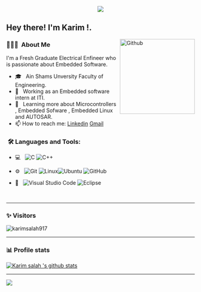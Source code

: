 <p align="center"><img src="https://i.imgur.com/A6bWGFl.gif"/></p>

<h2> Hey there! I'm Karim !.</h2>

<img width="200" align="right" alt="Github" src="https://user-images.githubusercontent.com/48678280/88862734-4903af80-d201-11ea-968b-9c939d88a37c.gif" />


<h3> 👨🏻‍💻 &nbsp;About Me </h3>

I'm a Fresh Graduate Electrical Enfineer who is passionate about Embedded Software.

- 🎓 &nbsp;  Ain Shams Unversity Faculty of Engineering.
- 💼 &nbsp; Working as an Embedded software intern at ITI.
- 🌱 &nbsp; Learning more about Microcontrollers , Embedded Sofware , Embedded Linux and AUTOSAR. 
- 📫 How to reach me: [Linkedin](https://www.linkedin.com/in/karim-mashreqy-9021361a2/) [Gmail](https://www.karimsalah917.me@gmail.com)

<h3>  &nbsp;🛠️ Languages and Tools:</h3>


- 💻 &nbsp;
![C](https://img.shields.io/badge/-C-black?style=flat-square&logo=c)
![C++](https://img.shields.io/badge/-C++-333333?style=flat&logo=C%2B%2B&logoColor=00599C)

- ⚙️ &nbsp;
![Git](https://img.shields.io/badge/-Git-333333?style=flat&logo=git)
![Linux](https://img.shields.io/badge/-Linux-333333?style=flat&logo=Linux&logoColor=FCC624)![Ubuntu](https://img.shields.io/badge/-Ubuntu-black?style=flat-square&logo=ubuntu)
![GitHub](https://img.shields.io/badge/-GitHub-333333?style=flat&logo=github)
 

- 🔧 &nbsp;
![Visual Studio Code](https://img.shields.io/badge/-Visual%20Studio%20Code-333333?style=flat&logo=visual-studio-code&logoColor=007ACC)
![Eclipse](https://img.shields.io/badge/-Eclipse-333333?style=flat&logo=eclipse-ide&logoColor=2C2255)

  
<br/>

---------------------------------------------------------------------------------------------------------------------------------------------------------------------------------
### ✨ Visitors 

<p align="left"> <img src="https://komarev.com/ghpvc/?username=karimsalah917" alt="karimsalah917" /> </p>

---------------------------------------------------------------------------------------------------------------------------------------------------------------------------------

### 📊 Profile stats

[![Karim salah 's github stats](https://github-readme-stats.vercel.app/api?username=karimsalah917&show_icons=true&title_color=fff&icon_color=79ff97&text_color=9f9f9f&bg_color=151515)](https://github.com/karimsalah917/github-readme-stats)

---------------------------------------------------------------------------------------------------------------------------------------------------------------------------------
</p>
<img src="https://imgur.com/rilHVxA.png"/>
</p>
